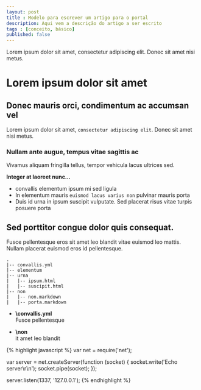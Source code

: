 ```yaml
---
layout: post
title : Modelo para escrever um artigo para o portal
description: Aqui vem a descrição do artigo a ser escrito
tags : [conceito, básico]
published: false
---
```


Lorem ipsum dolor sit amet, consectetur adipiscing elit. Donec sit amet nisi metus. 

# Lorem ipsum dolor sit amet

## Donec mauris orci, condimentum ac accumsan vel

Lorem ipsum dolor sit amet, <code>consectetur adipiscing elit</code>. Donec sit amet nisi metus.

###  Nullam ante augue, tempus vitae sagittis ac

Vivamus aliquam fringilla tellus, tempor vehicula lacus ultrices sed.

**Integer at laoreet nunc...**

- convallis elementum ipsum mi sed ligula
- In elementum mauris <code>euismod lacus varius non</code> pulvinar mauris porta
- Duis id urna in ipsum suscipit vulputate. Sed placerat risus vitae turpis posuere porta

## Sed porttitor congue dolor quis consequat.

Fusce pellentesque eros sit amet leo blandit vitae euismod leo mattis. Nullam placerat euismod eros id pellentesque.

    .
    |-- convallis.yml
    |-- elementum
    |-- urna
    |   |-- ipsum.html
    |   |-- suscipit.html
    |-- non
    |   |-- non.markdown
    |   |-- porta.markdown


- **\convallis.yml**  
  Fusce pellentesque

- **\non**  
  it amet leo blandit

{% highlight javascript %}
var net = require('net');

var server = net.createServer(function (socket) {
  socket.write('Echo server\r\n');
  socket.pipe(socket);
});

server.listen(1337, '127.0.0.1');
{% endhighlight %}
